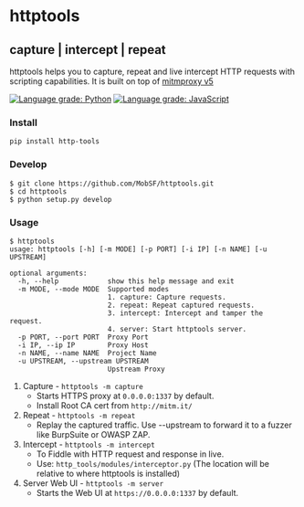 # httptools

## capture | intercept | repeat
httptools helps you to capture, repeat and live intercept HTTP requests with scripting capabilities. It is built on top of [mitmproxy v5](https://mitmproxy.org/)

[![Language grade: Python](https://img.shields.io/lgtm/grade/python/g/MobSF/httptools.svg?logo=lgtm&logoWidth=18)](https://lgtm.com/projects/g/MobSF/httptools/context:python)
[![Language grade: JavaScript](https://img.shields.io/lgtm/grade/javascript/g/MobSF/httptools.svg?logo=lgtm&logoWidth=18)](https://lgtm.com/projects/g/MobSF/httptools/context:javascript)
### Install

```
pip install http-tools
```

### Develop
```
$ git clone https://github.com/MobSF/httptools.git
$ cd httptools
$ python setup.py develop
```

### Usage

```
$ httptools
usage: httptools [-h] [-m MODE] [-p PORT] [-i IP] [-n NAME] [-u UPSTREAM]

optional arguments:
  -h, --help            show this help message and exit
  -m MODE, --mode MODE  Supported modes
                        1. capture: Capture requests.
                        2. repeat: Repeat captured requests.
                        3. intercept: Intercept and tamper the request.
                        4. server: Start httptools server.
  -p PORT, --port PORT  Proxy Port
  -i IP, --ip IP        Proxy Host
  -n NAME, --name NAME  Project Name
  -u UPSTREAM, --upstream UPSTREAM
                        Upstream Proxy
```

1. Capture - `httptools -m capture`
   * Starts HTTPS proxy at `0.0.0.0:1337` by default.
   * Install Root CA cert from `http://mitm.it/`
2. Repeat - `httptools -m repeat`
   * Replay the captured traffic. Use --upstream to forward it to
     a fuzzer like BurpSuite or OWASP ZAP.
3. Intercept - `httptools -m intercept`
   * To Fiddle with HTTP request and response in live.
   * Use: `http_tools/modules/interceptor.py` (The location will be relative to where httptools is installed)
3. Server Web UI - `httptools -m server`
   * Starts the Web UI at `https://0.0.0.0:1337` by default.
